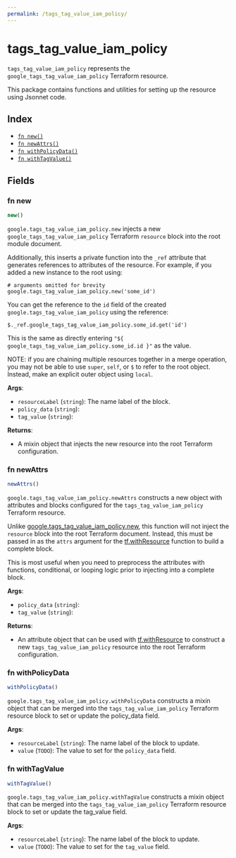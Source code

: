 ```yaml
---
permalink: /tags_tag_value_iam_policy/
---
```


# tags_tag_value_iam_policy

`tags_tag_value_iam_policy` represents the `google_tags_tag_value_iam_policy` Terraform resource.



This package contains functions and utilities for setting up the resource using Jsonnet code.


## Index

* [`fn new()`](#fn-new)
* [`fn newAttrs()`](#fn-newattrs)
* [`fn withPolicyData()`](#fn-withpolicydata)
* [`fn withTagValue()`](#fn-withtagvalue)

## Fields

### fn new

```ts
new()
```


`google.tags_tag_value_iam_policy.new` injects a new `google_tags_tag_value_iam_policy` Terraform `resource`
block into the root module document.

Additionally, this inserts a private function into the `_ref` attribute that generates references to attributes of the
resource. For example, if you added a new instance to the root using:

    # arguments omitted for brevity
    google.tags_tag_value_iam_policy.new('some_id')

You can get the reference to the `id` field of the created `google.tags_tag_value_iam_policy` using the reference:

    $._ref.google_tags_tag_value_iam_policy.some_id.get('id')

This is the same as directly entering `"${ google_tags_tag_value_iam_policy.some_id.id }"` as the value.

NOTE: if you are chaining multiple resources together in a merge operation, you may not be able to use `super`, `self`,
or `$` to refer to the root object. Instead, make an explicit outer object using `local`.

**Args**:
  - `resourceLabel` (`string`): The name label of the block.
  - `policy_data` (`string`): 
  - `tag_value` (`string`): 

**Returns**:
- A mixin object that injects the new resource into the root Terraform configuration.


### fn newAttrs

```ts
newAttrs()
```


`google.tags_tag_value_iam_policy.newAttrs` constructs a new object with attributes and blocks configured for the `tags_tag_value_iam_policy`
Terraform resource.

Unlike [google.tags_tag_value_iam_policy.new](#fn-tagstagvalueiampolicynew), this function will not inject the `resource`
block into the root Terraform document. Instead, this must be passed in as the `attrs` argument for the
[tf.withResource](https://github.com/tf-libsonnet/core/tree/main/docs#fn-withresource) function to build a complete block.

This is most useful when you need to preprocess the attributes with functions, conditional, or looping logic prior to
injecting into a complete block.

**Args**:
  - `policy_data` (`string`): 
  - `tag_value` (`string`): 

**Returns**:
  - An attribute object that can be used with [tf.withResource](https://github.com/tf-libsonnet/core/tree/main/docs#fn-withresource) to construct a new `tags_tag_value_iam_policy` resource into the root Terraform configuration.


### fn withPolicyData

```ts
withPolicyData()
```

`google.tags_tag_value_iam_policy.withPolicyData` constructs a mixin object that can be merged into the `tags_tag_value_iam_policy`
Terraform resource block to set or update the policy_data field.



**Args**:
  - `resourceLabel` (`string`): The name label of the block to update.
  - `value` (`TODO`): The value to set for the `policy_data` field.


### fn withTagValue

```ts
withTagValue()
```

`google.tags_tag_value_iam_policy.withTagValue` constructs a mixin object that can be merged into the `tags_tag_value_iam_policy`
Terraform resource block to set or update the tag_value field.



**Args**:
  - `resourceLabel` (`string`): The name label of the block to update.
  - `value` (`TODO`): The value to set for the `tag_value` field.
